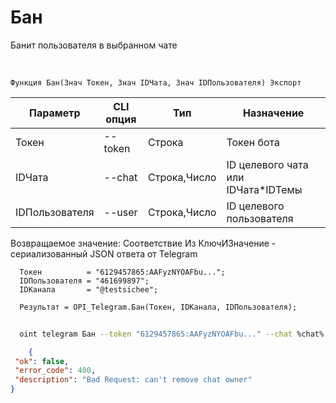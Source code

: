 ﻿---
sidebar_position: 1
---

# Бан
 Банит пользователя в выбранном чате


<br/>


`Функция Бан(Знач Токен, Знач IDЧата, Знач IDПользователя) Экспорт`

  | Параметр | CLI опция | Тип | Назначение |
  |-|-|-|-|
  | Токен | --token | Строка | Токен бота |
  | IDЧата | --chat | Строка,Число | ID целевого чата или IDЧата*IDТемы |
  | IDПользователя | --user | Строка,Число | ID целевого пользователя |

  
  Возвращаемое значение:   Соответствие Из КлючИЗначение - сериализованный JSON ответа от Telegram





```bsl title="Пример кода"
  Токен          = "6129457865:AAFyzNYOAFbu...";
  IDПользователя = "461699897";
  IDКанала       = "@testsichee";
  
  Результат = OPI_Telegram.Бан(Токен, IDКанала, IDПользователя);
```
	


```sh title="Пример команды CLI"
    
  oint telegram Бан --token "6129457865:AAFyzNYOAFbu..." --chat %chat% --user "461699897"

```

```json title="Результат"
    {
 "ok": false,
 "error_code": 400,
 "description": "Bad Request: can't remove chat owner"
}
```
